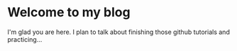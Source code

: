 # Welcome to my blog

I'm glad you are here. I plan to talk about finishing those github tutorials and practicing...
